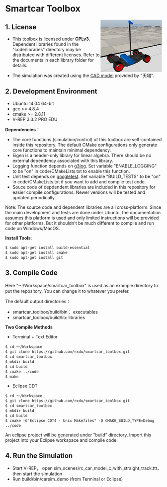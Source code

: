 # Smartcar Toolbox

<img src="/docs/img/car_model_c.png" align="right" height="168" >


## 1. License

* This toolbox is licensed under **GPLv3**. Dependent libraries found in the "code/libraries" directory may be distributed with different licenses. Refer to the documents in each library folder for details.

* The simulation was created using the [CAD model](http://www.znczz.com/forum.php?mod=viewthread&tid=237102) provided by "天翊".


## 2. Development Environment

* Ubuntu 14.04 64-bit
* gcc >= 4.8.4
* cmake >= 2.8.11
* V-REP 3.3.2 PRO EDU

**Dependencies**：

* The core functions (simulation/control) of this toolbox are self-contained inside this repository. The default CMake configurations only generate core functions to maintain minimal dependency.
* Eigen is a header-only library for linear algebra. There should be no external dependency associated with this library.
* Logging function depends on [g3log](https://github.com/KjellKod/g3log). Set variable "ENABLE_LOGGING" to be "on" in code/CMakeLists.txt to enable this function.
* Unit test depends on [googletest](https://github.com/google/googletest). Set variable "BUILD_TESTS" to be "on" in code/CMakeLists.txt if you want to add and compile test code.
* Souce code of depdendent libraries are included in this repository for easier compile configurations. Newer versions will be tested and updated periodically.

Note: The source code and dependent libraries are all cross-platform. Since the main development and tests are done under Ubuntu, the documentation assumes this platform is used and only limited instructions will be provided for other platforms. But it shouldn't be much different to compile and run code on Windows/MacOS. 

**Install Tools**:
```
$ sudo apt-get install build-essential
$ sudo apt-get install cmake
$ sudo apt-get install git
```

## 3. Compile Code

Here "～/Workspace/smartcar_toolbox" is used as an example directory to put the repository. You can change it to whatever you prefer.

The default output directories：

* smartcar_toolbox/build/bin： executables
* smartcar_toolbox/build/lib: libraries

**Two Compile Methods**

* Terminal + Text Editor
```
$ cd ～/Workspace
$ git clone https://github.com/rxdu/smartcar_toolbox.git
$ cd smartcar_toolbox
$ mkdir build
$ cd build
$ cmake ../code
$ make
```

* Eclipse CDT
```
$ cd ～/Workspace
$ git clone https://github.com/rxdu/smartcar_toolbox.git
$ cd smartcar_toolbox
$ mkdir build
$ cd build
$ cmake -G"Eclipse CDT4 - Unix Makefiles" -D CMAKE_BUILD_TYPE=Debug ../code
```
An eclipse project will be generated under "build" directory. Import this project into your Eclipse workspace and compile code.

## 4. Run the Simulation

* Start V-REP， open sim_scenes/rc_car_model_c_with_straight_track.ttt，then start the simulation
* Run build/bin/carsim_demo (from Terminal or Eclipse)
